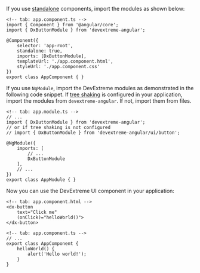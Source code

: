 If you use [standalone](https://angular.dev/guide/components) components, import the modules as shown below:

    <!-- tab: app.component.ts -->
    import { Component } from '@angular/core';
    import { DxButtonModule } from 'devextreme-angular';

    @Component({
        selector: 'app-root',
        standalone: true,
        imports: [DxButtonModule],
        templateUrl: './app.component.html',
        styleUrl: './app.component.css'
    })
    export class AppComponent { }
    
If you use `NgModule`, import the DevExtreme modules as demonstrated in the following code snippet. If [tree shaking](/concepts/40%20Angular%20Components/40%20Common%20Features/10%20Tree%20Shaking.md '/Documentation/Guide/Angular_Components/Common_Features/Tree_Shaking/') is configured in your application, import the modules from `devextreme-angular`. If not, import them from files.

    <!-- tab: app.module.ts -->
    // ...
    import { DxButtonModule } from 'devextreme-angular';
    // or if tree shaking is not configured
    // import { DxButtonModule } from 'devextreme-angular/ui/button';

    @NgModule({
        imports: [
            // ...
            DxButtonModule
        ],
        // ...
    })
    export class AppModule { }

Now you can use the DevExtreme UI component in your application:

    <!-- tab: app.component.html -->
    <dx-button
        text="Click me"
        (onClick)="helloWorld()">
    </dx-button>

    <!-- tab: app.component.ts -->
    // ...
    export class AppComponent {
        helloWorld() {
            alert('Hello world!');
        }
    }
